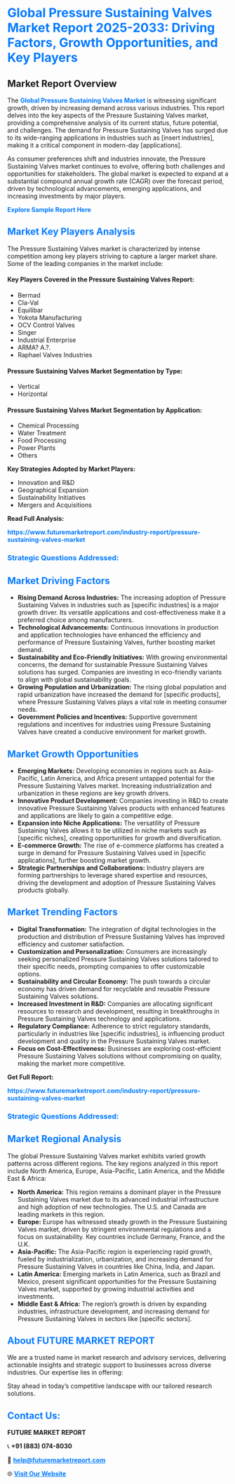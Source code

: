 <h1 style="color: #007BFF;">Global Pressure Sustaining Valves Market Report 2025-2033: Driving Factors, Growth Opportunities, and Key Players</h1>

<section id="overview">
<h2>Market Report Overview</h2>
<p>The <a href="https://www.futuremarketreport.com/industry-report/pressure-sustaining-valves-market" style="color: #007BFF; text-decoration: none;"><strong>Global Pressure Sustaining Valves Market</strong></a> is witnessing significant growth, driven by increasing demand across various industries. This report delves into the key aspects of the Pressure Sustaining Valves market, providing a comprehensive analysis of its current status, future potential, and challenges. The demand for Pressure Sustaining Valves has surged due to its wide-ranging applications in industries such as [insert industries], making it a critical component in modern-day [applications].</p>
<p>As consumer preferences shift and industries innovate, the Pressure Sustaining Valves market continues to evolve, offering both challenges and opportunities for stakeholders. The global market is expected to expand at a substantial compound annual growth rate (CAGR) over the forecast period, driven by technological advancements, emerging applications, and increasing investments by major players.</p>
</section>

<section id="overview">
<p><a href="https://www.futuremarketreport.com/request-sample/reportId=52393" style="color: #007BFF; text-decoration: none;"><strong>Explore Sample Report Here</strong></a></p>
</section>

<section id="key-players">
<h2 style="color: #007BFF;">Market Key Players Analysis</h2>
<p>The Pressure Sustaining Valves market is characterized by intense competition among key players striving to capture a larger market share. Some of the leading companies in the market include:</p>
<h4>Key Players Covered in the Pressure Sustaining Valves Report:</h4>
<ul><li>Bermad</li><li>Cla-Val</li><li>Equilibar</li><li>Yokota Manufacturing</li><li>OCV Control Valves</li><li>Singer</li><li>Industrial Enterprise</li><li>ARMA? A.?.</li><li>Raphael Valves Industries</li></ul>
<h4>Pressure Sustaining Valves Market Segmentation by Type:</h4>
<ul><li>Vertical</li><li>Horizontal</li></ul>

<h4>Pressure Sustaining Valves Market Segmentation by Application:</h4>
<ul><li>Chemical Processing</li><li>Water Treatment</li><li>Food Processing</li><li>Power Plants</li><li>Others</li></ul>
<p><strong>Key Strategies Adopted by Market Players:</strong></p>
<ul>
<li>Innovation and R&D</li>
<li>Geographical Expansion</li>
<li>Sustainability Initiatives</li>
<li>Mergers and Acquisitions</li>
</ul>
</section>

<section>
<p><strong>Read Full Analysis: </strong></p><a href="https://www.futuremarketreport.com/industry-report/pressure-sustaining-valves-market" style="color: #007BFF; text-decoration: none;"><strong>https://www.futuremarketreport.com/industry-report/pressure-sustaining-valves-market</strong></a>
<h3 style="color: #007BFF;">Strategic Questions Addressed:</h3>
</section>

<section id="driving-factors">
<h2 style="color: #007BFF;">Market Driving Factors</h2>
<ul>
<li><strong>Rising Demand Across Industries:</strong> The increasing adoption of Pressure Sustaining Valves in industries such as [specific industries] is a major growth driver. Its versatile applications and cost-effectiveness make it a preferred choice among manufacturers.</li>
<li><strong>Technological Advancements:</strong> Continuous innovations in production and application technologies have enhanced the efficiency and performance of Pressure Sustaining Valves, further boosting market demand.</li>
<li><strong>Sustainability and Eco-Friendly Initiatives:</strong> With growing environmental concerns, the demand for sustainable Pressure Sustaining Valves solutions has surged. Companies are investing in eco-friendly variants to align with global sustainability goals.</li>
<li><strong>Growing Population and Urbanization:</strong> The rising global population and rapid urbanization have increased the demand for [specific products], where Pressure Sustaining Valves plays a vital role in meeting consumer needs.</li>
<li><strong>Government Policies and Incentives:</strong> Supportive government regulations and incentives for industries using Pressure Sustaining Valves have created a conducive environment for market growth.</li>
</ul>
</section>

<section id="growth-opportunities">
<h2 style="color: #007BFF;">Market Growth Opportunities</h2>
<ul>
<li><strong>Emerging Markets:</strong> Developing economies in regions such as Asia-Pacific, Latin America, and Africa present untapped potential for the Pressure Sustaining Valves market. Increasing industrialization and urbanization in these regions are key growth drivers.</li>
<li><strong>Innovative Product Development:</strong> Companies investing in R&D to create innovative Pressure Sustaining Valves products with enhanced features and applications are likely to gain a competitive edge.</li>
<li><strong>Expansion into Niche Applications:</strong> The versatility of Pressure Sustaining Valves allows it to be utilized in niche markets such as [specific niches], creating opportunities for growth and diversification.</li>
<li><strong>E-commerce Growth:</strong> The rise of e-commerce platforms has created a surge in demand for Pressure Sustaining Valves used in [specific applications], further boosting market growth.</li>
<li><strong>Strategic Partnerships and Collaborations:</strong> Industry players are forming partnerships to leverage shared expertise and resources, driving the development and adoption of Pressure Sustaining Valves products globally.</li>
</ul>
</section>

<section id="trending-factors">
<h2 style="color: #007BFF;">Market Trending Factors</h2>
<ul>
<li><strong>Digital Transformation:</strong> The integration of digital technologies in the production and distribution of Pressure Sustaining Valves has improved efficiency and customer satisfaction.</li>
<li><strong>Customization and Personalization:</strong> Consumers are increasingly seeking personalized Pressure Sustaining Valves solutions tailored to their specific needs, prompting companies to offer customizable options.</li>
<li><strong>Sustainability and Circular Economy:</strong> The push towards a circular economy has driven demand for recyclable and reusable Pressure Sustaining Valves solutions.</li>
<li><strong>Increased Investment in R&D:</strong> Companies are allocating significant resources to research and development, resulting in breakthroughs in Pressure Sustaining Valves technology and applications.</li>
<li><strong>Regulatory Compliance:</strong> Adherence to strict regulatory standards, particularly in industries like [specific industries], is influencing product development and quality in the Pressure Sustaining Valves market.</li>
<li><strong>Focus on Cost-Effectiveness:</strong> Businesses are exploring cost-efficient Pressure Sustaining Valves solutions without compromising on quality, making the market more competitive.</li>
</ul>
</section>

<section>
<p><strong>Get Full Report: </strong></p><a href="https://www.futuremarketreport.com/industry-report/pressure-sustaining-valves-market" style="color: #007BFF; text-decoration: none;"><strong>https://www.futuremarketreport.com/industry-report/pressure-sustaining-valves-market</strong></a>
<h3 style="color: #007BFF;">Strategic Questions Addressed:</h3>
</section>


<section id="regional-analysis">
<h2 style="color: #007BFF;">Market Regional Analysis</h2>
<p>The global Pressure Sustaining Valves market exhibits varied growth patterns across different regions. The key regions analyzed in this report include North America, Europe, Asia-Pacific, Latin America, and the Middle East & Africa:</p>
<ul>
<li><strong>North America:</strong> This region remains a dominant player in the Pressure Sustaining Valves market due to its advanced industrial infrastructure and high adoption of new technologies. The U.S. and Canada are leading markets in this region.</li>
<li><strong>Europe:</strong> Europe has witnessed steady growth in the Pressure Sustaining Valves market, driven by stringent environmental regulations and a focus on sustainability. Key countries include Germany, France, and the U.K.</li>
<li><strong>Asia-Pacific:</strong> The Asia-Pacific region is experiencing rapid growth, fueled by industrialization, urbanization, and increasing demand for Pressure Sustaining Valves in countries like China, India, and Japan.</li>
<li><strong>Latin America:</strong> Emerging markets in Latin America, such as Brazil and Mexico, present significant opportunities for the Pressure Sustaining Valves market, supported by growing industrial activities and investments.</li>
<li><strong>Middle East & Africa:</strong> The region’s growth is driven by expanding industries, infrastructure development, and increasing demand for Pressure Sustaining Valves in sectors like [specific sectors].</li>
</ul>
</section>

<footer>
<h2 style="color: #007BFF;">About FUTURE MARKET REPORT</h2>
<p>We are a trusted name in market research and advisory services, delivering actionable insights and strategic support to businesses across diverse industries. Our expertise lies in offering:</p>

<p>Stay ahead in today’s competitive landscape with our tailored research solutions.</p>

<h2 style="color: #007BFF;">Contact Us:</h2>
<p><strong>FUTURE MARKET REPORT</strong></p>
<p>📞 <strong>+91 (883) 074-8030</strong></p>
<p>📧 <strong><a href="mailto:help@futuremarketreport.com" style="color: #007BFF;">help@futuremarketreport.com</a></strong></p>
<p>🌐 <strong><a href="https://www.futuremarketreport.com/" style="color: #007BFF;">Visit Our Website</a></strong></p>
</footer>